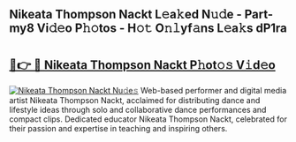 ## Nikeata Thompson Nackt L𝚎a𝚔ed N𝚞𝚍e - Part-my8 Vi𝚍𝚎o P𝚑𝚘tos - H𝚘𝚝 O𝚗𝚕yf𝚊ns L𝚎a𝚔s dP1ra

# <h2><a href="http://kfaznw.oniu.top/?m=Nikeata+Thompson+Nackt">🔗👉 🔴 Nikeata Thompson Nackt P𝚑ot𝚘𝚜 V𝚒d𝚎o</a></h2>

[![Nikeata Thompson Nackt Nu𝚍e𝚜](https://i.imgur.com/0qMVB7G.gif)](http://kfaznw.oniu.top/?m=Nikeata+Thompson+Nackt)
Web-based performer and digital media artist Nikeata Thompson Nackt, acclaimed for distributing dance and lifestyle ideas through solo and collaborative dance performances and compact clips. Dedicated educator Nikeata Thompson Nackt, celebrated for their passion and expertise in teaching and inspiring others.  
